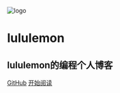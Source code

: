 ![logo](_media/logo.png)

# lululemon

## lululemon的编程个人博客


[GitHub](<https://github.com/jieqiyue>)
[开始阅读](README.md)